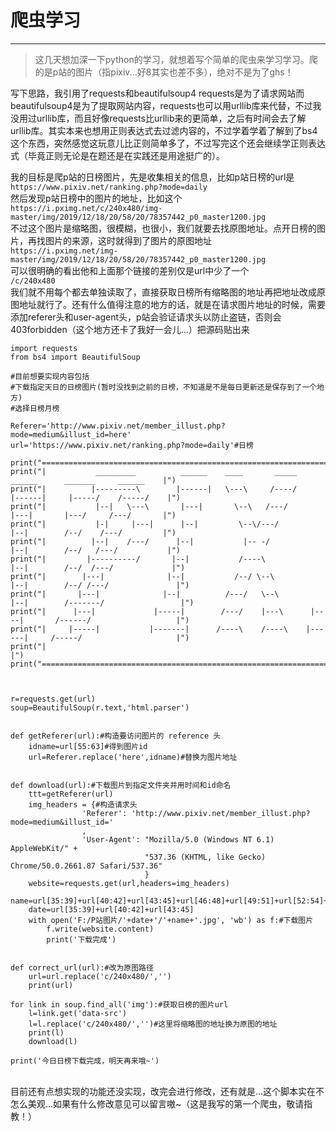 ﻿# 爬虫学习


---
>这几天想加深一下python的学习，就想着写个简单的爬虫来学习学习。爬的是p站的图片（指pixiv...好8其实也差不多），绝对不是为了ghs！

写下思路，我引用了requests和beautifulsoup4
requests是为了请求网站而beautifulsoup4是为了提取网站内容，requests也可以用urllib库来代替，不过我没用过urllib库，而且好像requests比urllib来的更简单，之后有时间会去了解urllib库。其实本来也想用正则表达式去过滤内容的，不过学着学着了解到了bs4这个东西，突然感觉这玩意儿比正则简单多了，不过写完这个还会继续学正则表达式（毕竟正则无论是在题还是在实践还是用途挺广的）。

我的目标是爬p站的日榜图片，先是收集相关的信息，比如p站日榜的url是<br>`https://www.pixiv.net/ranking.php?mode=daily`<br>然后发现p站日榜中的图片的地址，比如这个<br>`https://i.pximg.net/c/240x480/img-master/img/2019/12/18/20/58/20/78357442_p0_master1200.jpg`<br>不过这个图片是缩略图，很模糊，也很小，我们就要去找原图地址。点开日榜的图片，再找图片的来源，这时就得到了图片的原图地址<br>`https://i.pximg.net/img-master/img/2019/12/18/20/58/20/78357442_p0_master1200.jpg`<br>可以很明确的看出他和上面那个链接的差别仅是url中少了一个<br>`/c/240x480`<br>我们就不用每个都去单独读取了，直接获取日榜所有缩略图的地址再把地址改成原图地址就行了。还有什么值得注意的地方的话，就是在请求图片地址的时候，需要添加referer头和user-agent头，p站会验证请求头以防止盗链，否则会403forbidden（这个地方还卡了我好一会儿...）把源码贴出来<br>
```
import requests
from bs4 import BeautifulSoup

#目前想要实现内容包括
#下载指定天日的日榜图片(暂时没找到之前的日榜，不知道是不是每日更新还是保存到了一个地方)
#选择日榜月榜

Referer='http://www.pixiv.net/member_illust.php?mode=medium&illust_id=here'
url='https://www.pixiv.net/ranking.php?mode=daily'#日榜

print("=====================================================================================================")
print("|           _________          ______    ____       _____         ______      _______     ______    |")
print("|          |---------\        |------|   \---\     /----/        |------|     |-----/    /-----/    |")
print("|           |--|   \---\       |---|       \--\   /---/           |---|       |---/     /---/       |")
print("|           |-|     |---|      |--|         \--\/---/             |--|        /--/    /---/         |")
print("|          |--|    /---/      |--|           |-- -/              |--|        /--/   /---/           |")
print("|         |----------/       |--|           /----\              |--|        /--/  /---/             |")
print("|        |---|              |--|           /--/ \--\           |--|        /--/ /---/               |")
print("|       |---|              |--|          /---/   \--\         |--|        /-------/                 |")
print("|      |---|             |-----|        /---/    |---\      |----|       /------/                   |")
print("|     |-----|           |-------|      /----\    /----\    |------|     /-----/                     |")
print("|                                                                                                   |")
print("=====================================================================================================")



r=requests.get(url)
soup=BeautifulSoup(r.text,'html.parser')


def getReferer(url):#构造要访问图片的 reference 头
    idname=url[55:63]#得到图片id
    url=Referer.replace('here',idname)#替换为图片地址
    

def download(url):#下载图片到指定文件夹并用时间和id命名
    ttt=getReferer(url)
    img_headers = {#构造请求头
                'Referer': 'http://www.pixiv.net/member_illust.php?mode=medium&illust_id='
                ,
                'User-Agent': "Mozilla/5.0 (Windows NT 6.1) AppleWebKit/" +
                              "537.36 (KHTML, like Gecko) Chrome/50.0.2661.87 Safari/537.36"
                              }
    website=requests.get(url,headers=img_headers)
    name=url[35:39]+url[40:42]+url[43:45]+url[46:48]+url[49:51]+url[52:54]+'_'+url[55:63]
    date=url[35:39]+url[40:42]+url[43:45]
    with open('F:/P站图片/'+date+'/'+name+'.jpg', 'wb') as f:#下载图片
        f.write(website.content)
        print('下载完成')

    
def correct_url(url):#改为原图路径
    url=url.replace('c/240x480/','')
    print(url)

for link in soup.find_all('img'):#获取日榜的图片url
    l=link.get('data-src')
    l=l.replace('c/240x480/','')#这里将缩略图的地址换为原图的地址
    print(l)
    download(l)

print('今日日榜下载完成，明天再来哦~')
```
<br>目前还有点想实现的功能还没实现，改完会进行修改，还有就是...这个脚本实在不怎么美观...如果有什么修改意见可以留言嗷~（这是我写的第一个爬虫，敬请指教！）